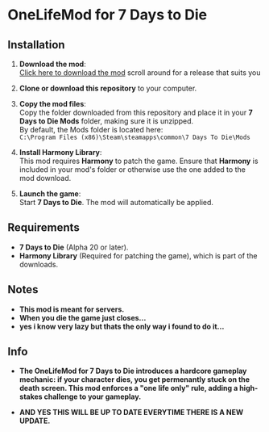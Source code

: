 # OneLifeMod for 7 Days to Die

## Installation

1. **Download the mod**:  
   [Click here to download the mod](https://github.com/MoreKronos/One-Life-7-Days-To-Die-Mod/releases) scroll around for a release that suits you

2. **Clone or download this repository** to your computer.

3. **Copy the mod files**:  
   Copy the folder downloaded from this repository and place it in your **7 Days to Die Mods** folder, making sure it is unzipped.  
   By default, the Mods folder is located here:  
   `C:\Program Files (x86)\Steam\steamapps\common\7 Days To Die\Mods`

4. **Install Harmony Library**:  
   This mod requires **Harmony** to patch the game. Ensure that **Harmony** is included in your mod's folder or otherwise use the one added to the mod download.

5. **Launch the game**:  
   Start **7 Days to Die**. The mod will automatically be applied.

## Requirements

- **7 Days to Die** (Alpha 20 or later).
- **Harmony Library** (Required for patching the game), which is part of the downloads.

## Notes

- **This mod is meant for servers.**
- **When you die the game just closes...**
- **yes i know very lazy but thats the only way i found to do it...**


## Info

- **The OneLifeMod for 7 Days to Die introduces a hardcore gameplay mechanic: if your character dies, you get permenantly stuck on the death screen. This mod enforces a "one life only" rule, adding a high-stakes challenge to your gameplay.**

- **AND YES THIS WILL BE UP TO DATE EVERYTIME THERE IS A NEW UPDATE.**
